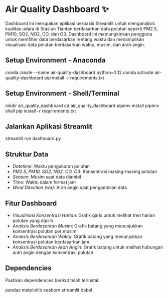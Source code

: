 # Air Quality Dashboard ✨

Dashboard ini merupakan aplikasi berbasis Streamlit untuk menganalisis kualitas udara di Stasiun Tiantan berdasarkan data polutan seperti PM2.5, PM10, SO2, NO2, CO, dan O3. Dashboard ini memungkinkan pengguna untuk memfilter data berdasarkan rentang waktu dan menampilkan visualisasi data polutan berdasarkan waktu, musim, dan arah angin.

## Setup Environment - Anaconda

conda create --name air-quality-dashboard python=3.12
conda activate air-quality-dashboard
pip install -r requirements.txt


## Setup Environment - Shell/Terminal

mkdir air_quality_dashboard
cd air_quality_dashboard
pipenv install
pipenv shell
pip install -r requirements.txt


## Jalankan Aplikasi Streamlit

streamlit run dashboard.py


## Struktur Data
- *Datetime*: Waktu pengukuran polutan
- *PM2.5, PM10, SO2, NO2, CO, O3*: Konsentrasi masing-masing polutan
- *Season*: Musim saat data diambil
- *Time*: Waktu dalam format jam
- *Wind Direction (wd)*: Arah angin saat pengambilan data

## Fitur Dashboard
- *Visualisasi Konsentrasi Harian*: Grafik garis untuk melihat tren harian polutan yang dipilih
- *Analisis Berdasarkan Musim*: Grafik batang yang menunjukkan konsentrasi polutan per musim
- *Analisis Berdasarkan Waktu*: Grafik batang yang menunjukkan konsentrasi polutan berdasarkan jam
- *Analisis Berdasarkan Arah Angin*: Grafik batang untuk melihat hubungan arah angin dengan konsentrasi polutan

## Dependencies
Pastikan dependencies berikut telah terinstal:

pandas
matplotlib
seaborn
streamlit
babel
